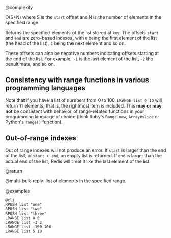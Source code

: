 @complexity

O(S+N) where S is the `start` offset and N is the number of elements in the
specified range.

Returns the specified elements of the list stored at `key`.  The offsets
`start` and `end` are zero-based indexes, with `0` being the first element of
the list (the head of the list), `1` being the next element and so on.

These offsets can also be negative numbers indicating offsets starting at the
end of the list. For example, `-1` is the last element of the list, `-2` the
penultimate, and so on.

## Consistency with range functions in various programming languages

Note that if you have a list of numbers from 0 to 100, `LRANGE list 0 10` will
return 11 elements, that is, the rightmost item is included. This **may or may
not** be consistent with behavior of range-related functions in your
programming language of choice (think Ruby's `Range.new`, `Array#slice` or
Python's `range()` function).

## Out-of-range indexes

Out of range indexes will not produce an error. If `start` is larger than the
end of the list, or `start > end`, an empty list is returned.  If `end` is
larger than the actual end of the list, Redis will treat it like the last
element of the list.

@return

@multi-bulk-reply: list of elements in the specified range.

@examples

    @cli
    RPUSH list "one"
    RPUSH list "two"
    RPUSH list "three"
    LRANGE list 0 0
    LRANGE list -3 2
    LRANGE list -100 100
    LRANGE list 5 10

